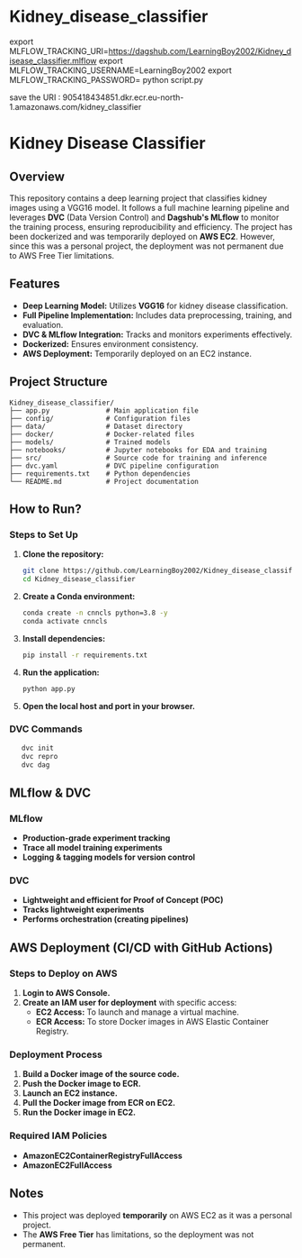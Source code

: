 # Kidney_disease_classifier

export MLFLOW_TRACKING_URI=https://dagshub.com/LearningBoy2002/Kidney_disease_classifier.mlflow 
export MLFLOW_TRACKING_USERNAME=LearningBoy2002 
export MLFLOW_TRACKING_PASSWORD=
python script.py


save the URI : 905418434851.dkr.ecr.eu-north-1.amazonaws.com/kidney_classifier

# Kidney Disease Classifier

## Overview
This repository contains a deep learning project that classifies kidney images using a VGG16 model. It follows a full machine learning pipeline and leverages **DVC** (Data Version Control) and **Dagshub's MLflow** to monitor the training process, ensuring reproducibility and efficiency. The project has been dockerized and was temporarily deployed on **AWS EC2**. However, since this was a personal project, the deployment was not permanent due to AWS Free Tier limitations.

## Features
- **Deep Learning Model:** Utilizes **VGG16** for kidney disease classification.
- **Full Pipeline Implementation:** Includes data preprocessing, training, and evaluation.
- **DVC & MLflow Integration:** Tracks and monitors experiments effectively.
- **Dockerized:** Ensures environment consistency.
- **AWS Deployment:** Temporarily deployed on an EC2 instance.

## Project Structure
```
Kidney_disease_classifier/
├── app.py              # Main application file
├── config/             # Configuration files
├── data/               # Dataset directory
├── docker/             # Docker-related files
├── models/             # Trained models
├── notebooks/          # Jupyter notebooks for EDA and training
├── src/                # Source code for training and inference
├── dvc.yaml            # DVC pipeline configuration
├── requirements.txt    # Python dependencies
└── README.md           # Project documentation
```

## How to Run?
### Steps to Set Up
1. **Clone the repository:**
   ```sh
   git clone https://github.com/LearningBoy2002/Kidney_disease_classifier.git
   cd Kidney_disease_classifier
   ```
2. **Create a Conda environment:**
   ```sh
   conda create -n cnncls python=3.8 -y
   conda activate cnncls
   ```
3. **Install dependencies:**
   ```sh
   pip install -r requirements.txt
   ```
4. **Run the application:**
   ```sh
   python app.py
   ```
5. **Open the local host and port in your browser.**

### DVC Commands
```sh
   dvc init
   dvc repro
   dvc dag
```

## MLflow & DVC
### MLflow
- **Production-grade experiment tracking**
- **Trace all model training experiments**
- **Logging & tagging models for version control**

### DVC
- **Lightweight and efficient for Proof of Concept (POC)**
- **Tracks lightweight experiments**
- **Performs orchestration (creating pipelines)**

## AWS Deployment (CI/CD with GitHub Actions)
### Steps to Deploy on AWS
1. **Login to AWS Console.**
2. **Create an IAM user for deployment** with specific access:
   - **EC2 Access:** To launch and manage a virtual machine.
   - **ECR Access:** To store Docker images in AWS Elastic Container Registry.

### Deployment Process
1. **Build a Docker image of the source code.**
2. **Push the Docker image to ECR.**
3. **Launch an EC2 instance.**
4. **Pull the Docker image from ECR on EC2.**
5. **Run the Docker image in EC2.**

### Required IAM Policies
- **AmazonEC2ContainerRegistryFullAccess**
- **AmazonEC2FullAccess**

## Notes
- This project was deployed **temporarily** on AWS EC2 as it was a personal project.
- The **AWS Free Tier** has limitations, so the deployment was not permanent.





